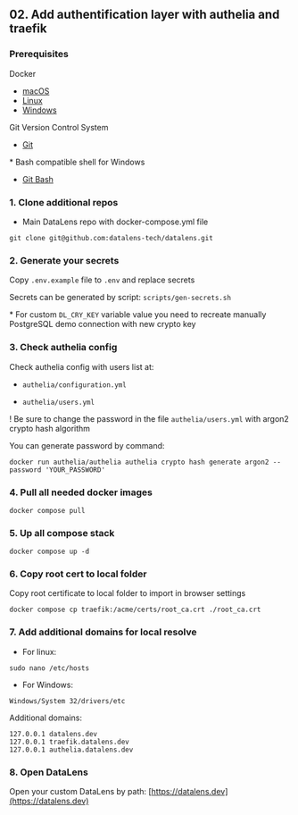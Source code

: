 ## 02. Add authentification layer with authelia and traefik

### Prerequisites

Docker

- [macOS](https://docs.docker.com/desktop/install/mac-install/)
- [Linux](https://docs.docker.com/engine/install/)
- [Windows](https://docs.docker.com/desktop/install/windows-install/)

Git Version Control System

- [Git](https://git-scm.com/downloads)

\* Bash compatible shell for Windows
- [Git Bash](https://git-scm.com/downloads)

### 1. Clone additional repos

- Main DataLens repo with docker-compose.yml file

`git clone git@github.com:datalens-tech/datalens.git`

### 2. Generate your secrets

Copy `.env.example` file to `.env` and replace secrets

Secrets can be generated by script: `scripts/gen-secrets.sh`

\* For custom `DL_CRY_KEY` variable value you need to recreate manually PostgreSQL demo connection with new crypto key

### 3. Check authelia config

Check authelia config with users list at:

- `authelia/configuration.yml`

- `authelia/users.yml`

! Be sure to change the password in the file `authelia/users.yml` with argon2 crypto hash algorithm

You can generate password by command:

`docker run authelia/authelia authelia crypto hash generate argon2 --password 'YOUR_PASSWORD'`

### 4. Pull all needed docker images

`docker compose pull`

### 5. Up all compose stack

`docker compose up -d`

### 6. Copy root cert to local folder

Copy root certificate to local folder to import in browser settings

`docker compose cp traefik:/acme/certs/root_ca.crt ./root_ca.crt`

### 7. Add additional domains for local resolve

- For linux:

`sudo nano /etc/hosts`

- For Windows:

`Windows/System 32/drivers/etc`

Additional domains:

```
127.0.0.1 datalens.dev
127.0.0.1 traefik.datalens.dev
127.0.0.1 authelia.datalens.dev
```

### 8. Open DataLens

Open your custom DataLens by path: [https://datalens.dev](https://datalens.dev)
